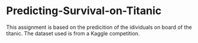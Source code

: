 # Predicting-Survival-on-Titanic
This assignment is based on the predicition of the idividuals on board of the titanic. The dataset used is from a Kaggle competition.
